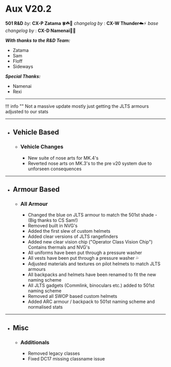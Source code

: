 # Aux V20.2

**501 R&D**
*by:* **CX-P Zatama** 🍀☘️🥔
*changelog by* : **CX-W Thunder**:cloud::zap:
_base changelog by_ : **CX-D Namenai**🐉🐲

***With thanks to the R&D Team:***

+ Zatama
+ Sam
+ Floff
+ Sideways

***Special Thanks:***

+ Namenai
+ Rexi

---

!!! info ""
    Not a massive update mostly just getting the JLTS armours adjusted to our stats

---

+ ##  Vehicle Based

    + ### Vehicle Changes

        + New suite of nose arts for MK.4's
        + Reverted nose arts on MK.3's to the pre v20 system due to unforseen consequences

---

+ ## Armour Based

    + ### All Armour

        + Changed the blue on JLTS armour to match the 501st shade - (Big thanks to CS Sam!)
        + Removed built in NVG's
        + Added the first slew of custom helmets
        + Added clear versions of JLTS rangefinders
        + Added new clear vision chip ("Operator Class Vision Chip") Contains thermals and NVG's
        + All uniforms have been put through a pressure washer
        + All vests have been put through a pressure washer :sweat_drops:
        + Adjusted materials and textures on pilot helmets to match JLTS armours
        + All backpacks and helmets have been renamed to fit the new naming scheme
        + All JLTS gadgets (Commlink, binoculars etc.) added to 501st naming scheme
        + Removed all SWOP based custom helmets
        + Added ARC armour / backpack to 501st naming scheme and normalised stats

---  

+ ## Misc

    + ### Additionals

        + Removed legacy classes
        + Fixed DC17 missing classname issue

